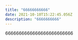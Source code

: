 ```yaml
---
title: "66666666666"
date: 2021-10-10T15:22:45.056Z
description: "6666666666"
---
```

6666666666666666666666666